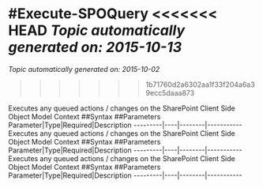 #Execute-SPOQuery
<<<<<<< HEAD
*Topic automatically generated on: 2015-10-13*
=======
*Topic automatically generated on: 2015-10-02*
>>>>>>> 1b71760d2a6302aa1f33f204a6a39ecc5daaa873

Executes any queued actions / changes on the SharePoint Client Side Object Model Context
##Syntax
##Parameters
Parameter|Type|Required|Description
---------|----|--------|-----------
Executes any queued actions / changes on the SharePoint Client Side Object Model Context
##Syntax
##Parameters
Parameter|Type|Required|Description
---------|----|--------|-----------
Executes any queued actions / changes on the SharePoint Client Side Object Model Context
##Syntax
##Parameters
Parameter|Type|Required|Description
---------|----|--------|-----------
